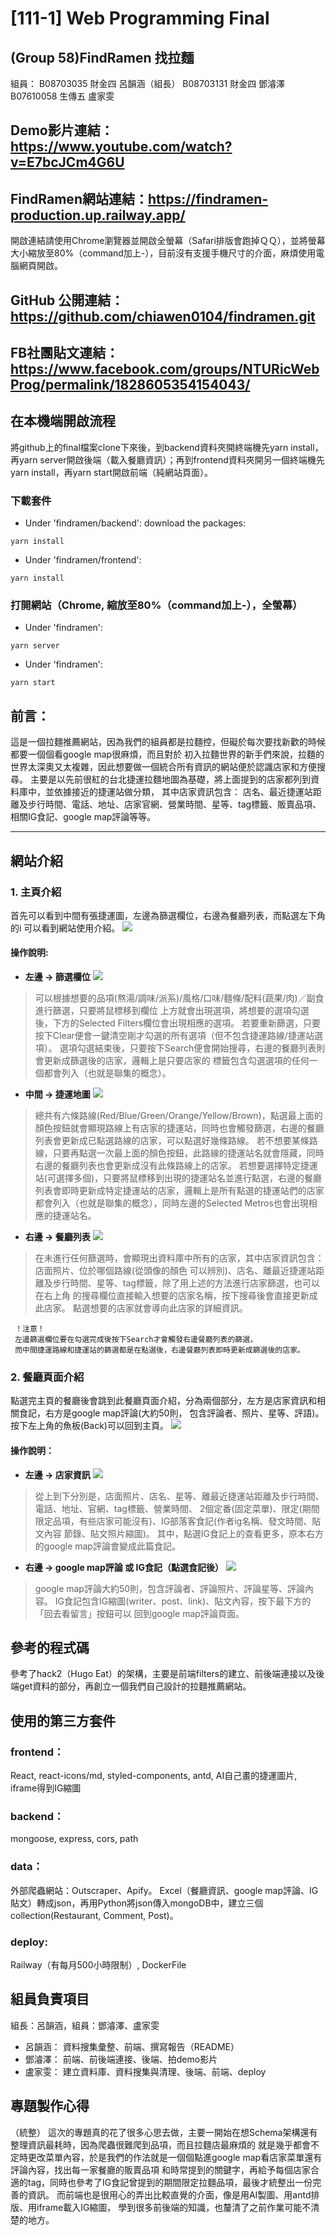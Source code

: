 # [111-1] Web Programming Final
## (Group 58)FindRamen 找拉麵
組員：
B08703035 財金四 呂韻涵（組長）
B08703131 財金四 鄧濬澤
B07610058 生傳五 盧家雯

## Demo影片連結：https://www.youtube.com/watch?v=E7bcJCm4G6U
## FindRamen網站連結：https://findramen-production.up.railway.app/
開啟連結請使用Chrome瀏覽器並開啟全螢幕（Safari排版會跑掉ＱＱ），並將螢幕大小縮放至80%（command加上-），目前沒有支援手機尺寸的介面，麻煩使用電腦網頁開啟。

## GitHub 公開連結：https://github.com/chiawen0104/findramen.git
## FB社團貼文連結：https://www.facebook.com/groups/NTURicWebProg/permalink/1828605354154043/

## 在本機端開啟流程
將github上的final檔案clone下來後，到backend資料夾開終端機先yarn install，再yarn server開啟後端（載入餐廳資訊）；再到frontend資料夾開另一個終端機先yarn install，再yarn start開啟前端（純網站頁面）。
### 下載套件
- Under 'findramen/backend': download the packages:
```
yarn install
``` 
- Under 'findramen/frontend': 
```
yarn install
```

### 打開網站（Chrome, 縮放至80%（command加上-），全螢幕）
- Under 'findramen': 
```
yarn server
```
- Under 'findramen': 
```
yarn start
```


## 前言：
這是一個拉麵推薦網站，因為我們的組員都是拉麵控，但礙於每次要找新歡的時候都要一個個看google map很麻煩，而且對於
初入拉麵世界的新手們來說，拉麵的世界太深奧又太複雜，因此想要做一個統合所有資訊的網站便於認識店家和方便搜尋。
主要是以先前很紅的台北捷運拉麵地圖為基礎，將上面提到的店家都列到資料庫中，並依據接近的捷運站做分類，
其中店家資訊包含：
    店名、最近捷運站距離及步行時間、電話、地址、店家官網、營業時間、星等、tag標籤、販賣品項、相關IG食記、google map評論等等。


---

## 網站介紹
### 1. 主頁介紹
首先可以看到中間有張捷運圖，左邊為篩選欄位，右邊為餐廳列表，而點選左下角的i
可以看到網站使用介紹。
![](https://i.imgur.com/2bo05bh.jpg)

#### 操作說明:
* **左邊 -> 篩選欄位**
    ![](https://i.imgur.com/kLl5W9U.png)
> 可以根據想要的品項(熬湯/調味/派系)/風格/口味/麵條/配料(蔬果/肉)／副食進行篩選，只要將鼠標移到欄位
           上方就會出現選項，將想要的選項勾選後，下方的Selected Filters欄位會出現相應的選項。
           若要重新篩選，只要按下Clear便會一鍵清空剛才勾選的所有選項（但不包含捷運路線/捷運站選項）。
           選項勾選結束後，只要按下Search便會開始搜尋，右邊的餐廳列表則會更新成篩選後的店家，邏輯上是只要店家的
           標籤包含勾選選項的任何一個都會列入（也就是聯集的概念）。
* **中間 -> 捷運地圖**
    ![](https://i.imgur.com/rl3da0g.png)
> 總共有六條路線(Red/Blue/Green/Orange/Yellow/Brown)，點選最上面的顏色按鈕就會顯現路線上有店家的捷運站，同時也會觸發篩選，右邊的餐廳列表會更新成已點選路線的店家，可以點選好幾條路線。
           若不想要某條路線，只要再點選一次最上面的顏色按鈕，此路線的捷運站名就會隱藏，同時右邊的餐廳列表也會更新成沒有此條路線上的店家。
           若想要選擇特定捷運站(可選擇多個)，只要將鼠標移到出現的捷運站名並進行點選，右邊的餐廳列表會即時更新成特定捷運站的店家，邏輯上是所有點選的捷運站們的店家都會列入（也就是聯集的概念），同時左邊的Selected Metros也會出現相應的捷運站名。
* **右邊 -> 餐廳列表**
    ![](https://i.imgur.com/smFFxMt.png)
> 在未進行任何篩選時，會顯現出資料庫中所有的店家，其中店家資訊包含：店面照片、位於哪個路線(從頭像的顏色
           可以辨別)、店名、離最近捷運站距離及步行時間、星等、tag標籤，除了用上述的方法進行店家篩選，也可以在右上角
           的搜尋欄位直接輸入想要的店家名稱，按下搜尋後會直接更新成此店家。
           點選想要的店家就會導向此店家的詳細資訊。
           
     ！注意！
     左邊篩選欄位要在勾選完成後按下Search才會觸發右邊餐廳列表的篩選，
     而中間捷運路線和捷運站的篩選都是在點選後，右邊餐廳列表即時更新成篩選後的店家。
           
           


### 2. 餐廳頁面介紹
點選完主頁的餐廳後會跳到此餐廳頁面介紹，分為兩個部分，左方是店家資訊和相關食記，右方是google map評論(大約50則，
包含評論者、照片、星等、評語)。按下左上角的魚板(Back)可以回到主頁。
![](https://i.imgur.com/OohoflS.jpg)


#### 操作說明：
* **左邊 -> 店家資訊**
    ![](https://i.imgur.com/GkOmRdv.png)
>   從上到下分別是，店面照片、店名、星等、離最近捷運站距離及步行時間、電話、地址、官網、tag標籤、營業時間、
           2個定番(固定菜單)、限定(期間限定品項，有些店家可能沒有)、IG部落客食記(作者ig名稱、發文時間、貼文內容
           節錄、貼文照片縮圖)。
           其中，點選IG食記上的查看更多，原本右方的google map評論會變成此篇食記。
           
*  **右邊 -> google map評論 或 IG食記（點選食記後）**
    ![](https://i.imgur.com/TB7Thdj.jpg)
> google map評論大約50則，包含評論者、評論照片、評論星等、評論內容。
           IG食記包含IG縮圖(writer、post、link)、貼文內容，按下最下方的「回去看留言」按鈕可以
           回到google map評論頁面。
           
           
## 參考的程式碼
參考了hack2（Hugo Eat）的架構，主要是前端filters的建立、前後端連接以及後端get資料的部分，再創立一個我們自己設計的拉麵推薦網站。

## 使用的第三方套件
### frontend：
React, react-icons/md, styled-components, antd, AI自己畫的捷運圖片, iframe得到IG縮圖

### backend：
mongoose, express, cors, path

### data：
外部爬蟲網站：Outscraper、Apify。
Excel（餐廳資訊、google map評論、IG貼文）轉成json，再用Python將json傳入mongoDB中，建立三個collection(Restaurant, Comment, Post)。

### deploy:
Railway（有每月500小時限制）, DockerFile

## 組員負責項目
組長：呂韻涵，組員：鄧濬澤、盧家雯

* 呂韻涵： 資料搜集彙整、前端、撰寫報告（README）
* 鄧濬澤： 前端、前後端連接、後端、拍demo影片
* 盧家雯： 建立資料庫、資料搜集與清理、後端、前端、deploy

## 專題製作心得
（統整）
這次的專題真的花了很多心思去做，主要一開始在想Schema架構還有整理資訊最耗時，因為爬蟲很難爬到品項，而且拉麵店最麻煩的
就是幾乎都會不定時更改菜單內容，於是我們的作法就是一個個點進google map看店家菜單還有評論內容，找出每一家餐廳的販賣品項
和時常提到的關鍵字，再給予每個店家合適的tag，同時也參考了IG食記曾提到的期間限定拉麵品項，最後才統整出一份完善的資訊。
而前端也是很用心的弄出比較直覺的介面，像是用AI製圖、用antd排版、用iframe載入IG縮圖，
學到很多前後端的知識，也釐清了之前作業可能不清楚的地方。

